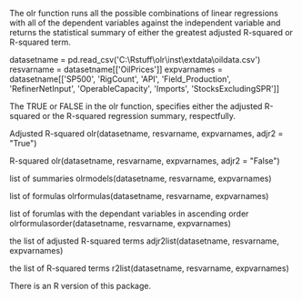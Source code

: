 The olr function runs all the possible combinations of linear regressions with all of the
dependent variables against the independent variable and returns the statistical summary
of either the greatest adjusted R-squared or R-squared term.



datasetname = pd.read_csv('C:\Rstuff\olr\inst\extdata\oildata.csv')
resvarname = datasetname[['OilPrices']]
expvarnames = datasetname[['SP500', 'RigCount', 'API', 'Field_Production', 'RefinerNetInput', 'OperableCapacity', 'Imports', 'StocksExcludingSPR']]

The TRUE or FALSE in the olr function, specifies either the adjusted R-squared or the R-squared regression summary, respectfully.

Adjusted R-squared
olr(datasetname, resvarname, expvarnames, adjr2 = "True")

R-squared
olr(datasetname, resvarname, expvarnames, adjr2 = "False")

list of summaries
olrmodels(datasetname, resvarname, expvarnames)

list of formulas
olrformulas(datasetname, resvarname, expvarnames)

list of forumlas with the dependant variables in ascending order
olrformulasorder(datasetname, resvarname, expvarnames)

the list of adjusted R-squared terms
adjr2list(datasetname, resvarname, expvarnames)

the list of R-squared terms
r2list(datasetname, resvarname, expvarnames)

There is an R version of this package.